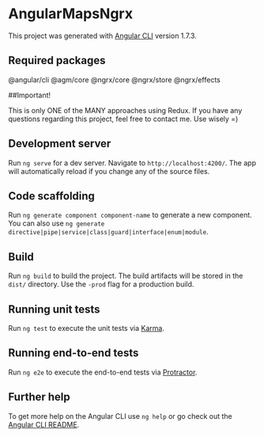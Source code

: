 # AngularMapsNgrx

This project was generated with [Angular CLI](https://github.com/angular/angular-cli) version 1.7.3.

## Required packages

@angular/cli
@agm/core
@ngrx/core
@ngrx/store
@ngrx/effects

##Important!

This is only ONE of the MANY approaches using Redux. If you have any questions regarding this project, feel free to contact me. Use wisely =)


## Development server

Run `ng serve` for a dev server. Navigate to `http://localhost:4200/`. The app will automatically reload if you change any of the source files.

## Code scaffolding

Run `ng generate component component-name` to generate a new component. You can also use `ng generate directive|pipe|service|class|guard|interface|enum|module`.

## Build

Run `ng build` to build the project. The build artifacts will be stored in the `dist/` directory. Use the `-prod` flag for a production build.

## Running unit tests

Run `ng test` to execute the unit tests via [Karma](https://karma-runner.github.io).

## Running end-to-end tests

Run `ng e2e` to execute the end-to-end tests via [Protractor](http://www.protractortest.org/).

## Further help

To get more help on the Angular CLI use `ng help` or go check out the [Angular CLI README](https://github.com/angular/angular-cli/blob/master/README.md).

